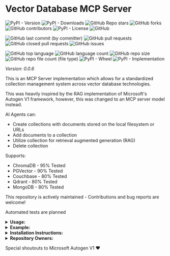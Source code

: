 # Vector Database MCP Server

![PyPI - Version](https://img.shields.io/pypi/v/vector-mcp)
![PyPI - Downloads](https://img.shields.io/pypi/dd/vector-mcp)
![GitHub Repo stars](https://img.shields.io/github/stars/Knuckles-Team/vector-mcp)
![GitHub forks](https://img.shields.io/github/forks/Knuckles-Team/vector-mcp)
![GitHub contributors](https://img.shields.io/github/contributors/Knuckles-Team/vector-mcp)
![PyPI - License](https://img.shields.io/pypi/l/vector-mcp)
![GitHub](https://img.shields.io/github/license/Knuckles-Team/vector-mcp)

![GitHub last commit (by committer)](https://img.shields.io/github/last-commit/Knuckles-Team/vector-mcp)
![GitHub pull requests](https://img.shields.io/github/issues-pr/Knuckles-Team/vector-mcp)
![GitHub closed pull requests](https://img.shields.io/github/issues-pr-closed/Knuckles-Team/vector-mcp)
![GitHub issues](https://img.shields.io/github/issues/Knuckles-Team/vector-mcp)

![GitHub top language](https://img.shields.io/github/languages/top/Knuckles-Team/vector-mcp)
![GitHub language count](https://img.shields.io/github/languages/count/Knuckles-Team/vector-mcp)
![GitHub repo size](https://img.shields.io/github/repo-size/Knuckles-Team/vector-mcp)
![GitHub repo file count (file type)](https://img.shields.io/github/directory-file-count/Knuckles-Team/vector-mcp)
![PyPI - Wheel](https://img.shields.io/pypi/wheel/vector-mcp)
![PyPI - Implementation](https://img.shields.io/pypi/implementation/vector-mcp)

*Version: 0.0.6*

This is an MCP Server implementation which allows for a standardized
collection management system across vector database technologies.

This was heavily inspired by the RAG implementation of Microsoft's Autogen V1 framework, however,
this was changed to an MCP server model instead.

AI Agents can:

- Create collections with documents stored on the local filesystem or URLs
- Add documents to a collection
- Utilize collection for retrieval augmented generation (RAG)
- Delete collection

Supports:

- ChromaDB - 95% Tested
- PGVector - 90% Tested
- Couchbase - 80% Tested
- Qdrant - 80% Tested
- MongoDB - 80% Tested

This repository is actively maintained - Contributions and bug reports are welcome!

Automated tests are planned

<details>
  <summary><b>Usage:</b></summary>

## Using as an MCP Server:

### Creating Collection
AI Prompt:
```text
Create a collection called zapdos with the documents in this directory:
/home/user/Documents/Chroma
```

AI Response:
```text
The collection named "zapdos" has been successfully created or retrieved from the vector database
using the documents in the directory /home/user/Documents/Chroma.
Let me know if you'd like to perform any further actions, such as querying the collection or adding more documents!
```

### Retrieving from Collection

AI Prompt:
```text
Create a collection called zapdos with the documents in this directory:
/home/user/Documents/Chroma
```

AI Response:
```text
The collection named "zapdos" has been successfully created or retrieved from the vector database
using the documents in the directory /home/user/Documents/Chroma.
Let me know if you'd like to perform any further actions, such as querying the collection or adding more documents!
```

### Deleting Collection

AI Prompt:
```text
Delete the collection called memory
```

AI Response:
```text
The collection named "memory" has been successfully deleted.
Let me know if you'd like to create a new collection or perform any other actions!
```

</details>

<details>
  <summary><b>Example:</b></summary>

### Use in CLI


| Short Flag | Long Flag        | Description                   |
|------------|------------------|-------------------------------|
| -h         | --help           | See Usage                     |
| -h         | --host           | Host of Vector Database       |
| -p         | --port           | Port of Vector Database       |
| -d         | --path           | Path of local Vector Database |
| -t         | --transport      | Transport Type (https/stdio)  |

```bash
vector-mcp
```

### Use with AI

Deploy MCP Server as a Service
```bash
docker pull knucklessg1/vector-mcp:latest
```

Modify the `compose.yml`

```compose
services:
  vector-mcp-mcp:
    image: knucklessg1/vector-mcp:latest
    volumes:
      - development:/root/Development
    environment:
      - HOST=0.0.0.0
      - PORT=8001
    ports:
      - 8001:8001
```

Configure `mcp.json`

```json
{
  "mcpServers": {
    "repository_manager": {
      "command": "vector-mcp",
      "env": {
        "DATABASE_TYPE": "chromadb",                   // Optional
        "COLLECTION_NAME": "memory",                   // Optional
        "DOCUMENT_DIRECTORY": "/home/user/Documents/"  // Optional
      },
      "timeout": 300000
    }
  }
}

```

</details>

<details>
  <summary><b>Installation Instructions:</b></summary>

Install Python Package

```bash
python -m pip install vector-mcp
```

PGVector dependencies

```bash
python -m pip install vector-mcp[pgvector]
```

All

```bash
python -m pip install vector-mcp[all]
```


</details>

<details>
  <summary><b>Repository Owners:</b></summary>


<img width="100%" height="180em" src="https://github-readme-stats.vercel.app/api?username=Knucklessg1&show_icons=true&hide_border=true&&count_private=true&include_all_commits=true" />

![GitHub followers](https://img.shields.io/github/followers/Knucklessg1)
![GitHub User's stars](https://img.shields.io/github/stars/Knucklessg1)
</details>

Special shoutouts to Microsoft Autogen V1 ♥️
